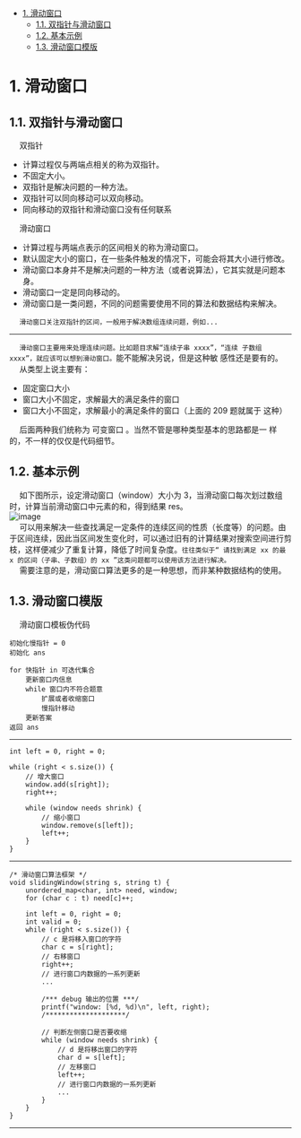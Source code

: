 
<!-- TOC -->

- [1. 滑动窗口](#1-滑动窗口)
    - [1.1. 双指针与滑动窗口](#11-双指针与滑动窗口)
    - [1.2. 基本示例](#12-基本示例)
    - [1.3. 滑动窗口模版](#13-滑动窗口模版)

<!-- /TOC -->

# 1. 滑动窗口
<!-- 
算法题单 | 滑动窗口 
https://mp.weixin.qq.com/s/H88llGFboj_3nRhakb9GPw

滑动窗口算法
https://www.cnblogs.com/huansky/p/13488234.html
https://mp.weixin.qq.com/s?__biz=MzAxODQxMDM0Mw==&mid=2247485141&idx=1&sn=0e4583ad935e76e9a3f6793792e60734&chksm=9bd7f8ddaca071cbb7570b2433290e5e2628d20473022a5517271de6d6e50783961bebc3dd3b&scene=21#wechat_redirect
-->

## 1.1. 双指针与滑动窗口
&emsp; 双指针

* 计算过程仅与两端点相关的称为双指针。
* 不固定大小。
* 双指针是解决问题的一种方法。
* 双指针可以同向移动可以双向移动。
* 同向移动的双指针和滑动窗口没有任何联系


&emsp; 滑动窗口

* 计算过程与两端点表示的区间相关的称为滑动窗口。
* 默认固定大小的窗口，在一些条件触发的情况下，可能会将其大小进行修改。
* 滑动窗口本身并不是解决问题的一种方法（或者说算法），它其实就是问题本身。
* 滑动窗口一定是同向移动的。
* 滑动窗口是一类问题，不同的问题需要使用不同的算法和数据结构来解决。


&emsp; `滑动窗口关注双指针的区间，一般用于解决数组连续问题，例如...`  

--------------
&emsp; `滑动窗⼝主要⽤来处理连续问题。⽐如题⽬求解“连续⼦串 xxxx”，“连续 ⼦数组 xxxx”，就应该可以想到滑动窗⼝。`能不能解决另说，但是这种敏 感性还是要有的。  
&emsp; 从类型上说主要有：  

* 固定窗⼝⼤⼩ 
* 窗⼝⼤⼩不固定，求解最⼤的满⾜条件的窗⼝ 
* 窗⼝⼤⼩不固定，求解最⼩的满⾜条件的窗⼝（上⾯的 209 题就属于 这种） 

&emsp; 后⾯两种我们统称为 可变窗⼝ 。当然不管是哪种类型基本的思路都是⼀ 样的，不⼀样的仅仅是代码细节。  


## 1.2. 基本示例
<!-- 
https://www.cnblogs.com/huansky/p/13488234.html
-->
&emsp; 如下图所示，设定滑动窗口（window）大小为 3，当滑动窗口每次划过数组时，计算当前滑动窗口中元素的和，得到结果 res。  
![image](https://gitee.com/wt1814/pic-host/raw/master/algorithm/function-59.png)  
&emsp; 可以用来解决一些查找满足一定条件的连续区间的性质（长度等）的问题。由于区间连续，因此当区间发生变化时，可以通过旧有的计算结果对搜索空间进行剪枝，这样便减少了重复计算，降低了时间复杂度。`往往类似于“ 请找到满足 xx 的最 x 的区间（子串、子数组）的 xx ”这类问题都可以使用该方法进行解决。`  
&emsp; 需要注意的是，滑动窗口算法更多的是一种思想，而非某种数据结构的使用。  


## 1.3. 滑动窗口模版
&emsp; 滑动窗口模板伪代码   

```text
初始化慢指针 = 0
初始化 ans

for 快指针 in 可迭代集合 
    更新窗⼝内信息
    while 窗⼝内不符合题意 
        扩展或者收缩窗⼝
        慢指针移动 
    更新答案 
返回 ans
```

----------

```text
int left = 0, right = 0;

while (right < s.size()) {
    // 增大窗口
    window.add(s[right]);
    right++;

    while (window needs shrink) {
        // 缩小窗口
        window.remove(s[left]);
        left++;
    }
}
```

----------

```text
/* 滑动窗口算法框架 */
void slidingWindow(string s, string t) {
    unordered_map<char, int> need, window;
    for (char c : t) need[c]++;

    int left = 0, right = 0;
    int valid = 0; 
    while (right < s.size()) {
        // c 是将移入窗口的字符
        char c = s[right];
        // 右移窗口
        right++;
        // 进行窗口内数据的一系列更新
        ...

        /*** debug 输出的位置 ***/
        printf("window: [%d, %d)\n", left, right);
        /********************/

        // 判断左侧窗口是否要收缩
        while (window needs shrink) {
            // d 是将移出窗口的字符
            char d = s[left];
            // 左移窗口
            left++;
            // 进行窗口内数据的一系列更新
            ...
        }
    }
}
```

--------------


